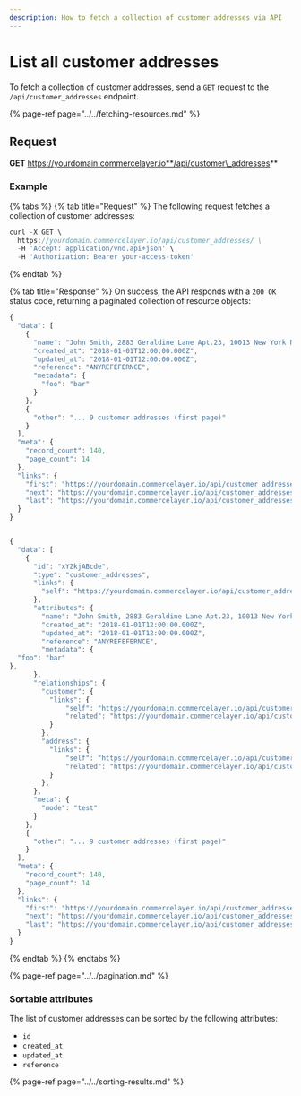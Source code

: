 ```yaml
---
description: How to fetch a collection of customer addresses via API
---
```


# List all customer addresses

To fetch a collection of customer addresses, send a `GET` request to the `/api/customer_addresses` endpoint.

{% page-ref page="../../fetching-resources.md" %}

## Request

**GET** https://yourdomain.commercelayer.io**/api/customer\_addresses**

### **Example**

{% tabs %}
{% tab title="Request" %}
The following request fetches a collection of customer addresses:

```javascript
curl -X GET \
  https://yourdomain.commercelayer.io/api/customer_addresses/ \
  -H 'Accept: application/vnd.api+json' \
  -H 'Authorization: Bearer your-access-token'
```
{% endtab %}

{% tab title="Response" %}
On success, the API responds with a `200 OK` status code, returning a paginated collection of resource objects:

```javascript
{
  "data": [
    {
      "name": "John Smith, 2883 Geraldine Lane Apt.23, 10013 New York NY (US) (212) 646-338-1228",
      "created_at": "2018-01-01T12:00:00.000Z",
      "updated_at": "2018-01-01T12:00:00.000Z",
      "reference": "ANYREFEFERNCE",
      "metadata": {
        "foo": "bar"
      }
    },
    {
      "other": "... 9 customer addresses (first page)"
    }
  ],
  "meta": {
    "record_count": 140,
    "page_count": 14
  },
  "links": {
    "first": "https://yourdomain.commercelayer.io/api/customer_addresses?page[number]=1&page[size]=10",
    "next": "https://yourdomain.commercelayer.io/api/customer_addresses?page[number]=2&page[size]=10",
    "last": "https://yourdomain.commercelayer.io/api/customer_addresses?page[number]=14&page[size]=10"
  }
}


{
  "data": [
    {
      "id": "xYZkjABcde",
      "type": "customer_addresses",
      "links": {
        "self": "https://yourdomain.commercelayer.io/api/customer_addresses/xYZkjABcde"
      },
      "attributes": {
        "name": "John Smith, 2883 Geraldine Lane Apt.23, 10013 New York NY (US) (212) 646-338-1228",
        "created_at": "2018-01-01T12:00:00.000Z",
        "updated_at": "2018-01-01T12:00:00.000Z",
        "reference": "ANYREFEFERNCE",
        "metadata": {
  "foo": "bar"
},
      },
      "relationships": {
        "customer": {
          "links": {
              "self": "https://yourdomain.commercelayer.io/api/customer_addresses/xYZkjABcde/relationships/customer",
              "related": "https://yourdomain.commercelayer.io/api/customer_addresses/xYZkjABcde/customer"
          }
        },
        "address": {
          "links": {
              "self": "https://yourdomain.commercelayer.io/api/customer_addresses/xYZkjABcde/relationships/address",
              "related": "https://yourdomain.commercelayer.io/api/customer_addresses/xYZkjABcde/address"
          }
        },
      },
      "meta": {
        "mode": "test"
      }
    },
    {
      "other": "... 9 customer addresses (first page)"
    }
  ],
  "meta": {
    "record_count": 140,
    "page_count": 14
  },
  "links": {
    "first": "https://yourdomain.commercelayer.io/api/customer_addresses?page[number]=1&page[size]=10",
    "next": "https://yourdomain.commercelayer.io/api/customer_addresses?page[number]=2&page[size]=10",
    "last": "https://yourdomain.commercelayer.io/api/customer_addresses?page[number]=14&page[size]=10"
  }
}
```
{% endtab %}
{% endtabs %}

{% page-ref page="../../pagination.md" %}

### Sortable attributes

The list of customer addresses can be sorted by the following attributes:

* `id`
* `created_at`
* `updated_at`
* `reference`

{% page-ref page="../../sorting-results.md" %}

